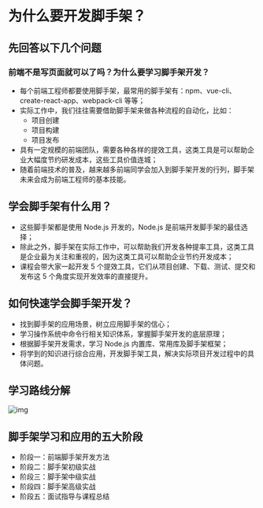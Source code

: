 # 为什么要开发脚手架？

## 先回答以下几个问题

### 前端不是写页面就可以了吗？为什么要学习脚手架开发？

- 每个前端工程师都要使用脚手架，最常用的脚手架有：npm、vue-cli、create-react-app、webpack-cli 等等；
- 实际工作中，我们往往需要借助脚手架来做各种流程的自动化，比如：
  - 项目创建
  - 项目构建
  - 项目发布
- 具有一定规模的前端团队，需要各种各样的提效工具，这类工具是可以帮助企业大幅度节约研发成本，这些工具价值连城；
- 随着前端技术的普及，越来越多前端同学会加入到脚手架开发的行列，脚手架未来会成为前端工程师的基本技能。

## 学会脚手架有什么用？

- 这些脚手架都是使用 Node.js 开发的，Node.js 是前端开发脚手架的最佳选择；
- 除此之外，脚手架在实际工作中，可以帮助我们开发各种提率工具，这类工具是企业最为关注和重视的，因为这类工具可以帮助企业节约开发成本；
- 课程会带大家一起开发 5 个提效工具，它们从项目创建、下载、测试、提交和发布这 5 个角度实现开发效率的直接提升。

## 如何快速学会脚手架开发？

- 找到脚手架的应用场景，树立应用脚手架的信心；
- 学习操作系统中命令行相关知识体系，掌握脚手架开发的底层原理；
- 根据脚手架开发需求，学习 Node.js 内置库、常用库及脚手架框架；
- 将学到的知识进行综合应用，开发脚手架工具，解决实际项目开发过程中的具体问题。

## 学习路线分解

![img](https://qn.huat.xyz/mac/202309011122480.png)

## 脚手架学习和应用的五大阶段

- 阶段一：前端脚手架开发方法
- 阶段二：脚手架初级实战
- 阶段三：脚手架中级实战
- 阶段四：脚手架高级实战
- 阶段五：面试指导与课程总结
